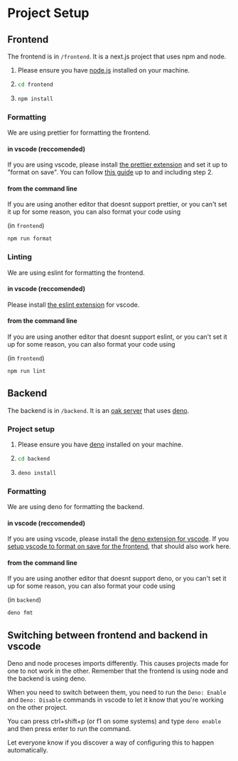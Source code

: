 # Project Setup

## Frontend

The frontend is in `/frontend`. It is a next.js project that uses npm and node.

1. Please ensure you have [node.js](https://nodejs.org/en) installed on your machine.
2. ```sh
   cd frontend
   ```
3. ```sh
   npm install
   ```

### Formatting

We are using prettier for formatting the frontend.

#### in vscode (reccomended)

If you are using vscode, please install [the prettier extension](https://marketplace.visualstudio.com/items?itemName=esbenp.prettier-vscode) and set it up to "format on save". You can follow [this guide](https://www.digitalocean.com/community/tutorials/how-to-format-code-with-prettier-in-visual-studio-code) up to and including step 2.

#### from the command line

If you are using another editor that doesnt support prettier, or you can't set it up for some reason, you can also format your code using

(in `frontend`)
```sh
npm run format
```

### Linting

We are using eslint for formatting the frontend.

#### in vscode (reccomended)

Please install [the eslint extension](https://marketplace.visualstudio.com/items?itemName=dbaeumer.vscode-eslint) for vscode.

#### from the command line

If you are using another editor that doesnt support eslint, or you can't set it up for some reason, you can also format your code using

(in `frontend`)
```sh
npm run lint
```

## Backend

The backend is in `/backend`. It is an [oak server](https://oakserver.org/) that uses [deno](https://deno.com/).

### Project setup

1. Please ensure you have [deno](https://deno.com/) installed on your machine.
2. ```sh
   cd backend
   ```
3. ```sh
   deno install
   ```

### Formatting

We are using deno for formatting the backend.

#### in vscode (reccomended)

If you are using vscode, please install the [deno extension for vscode](https://marketplace.visualstudio.com/items?itemName=denoland.vscode-deno). If you [setup vscode to format on save for the frontend](#in-vscode-reccomended), that should also work here.

#### from the command line

If you are using another editor that doesnt support deno, or you can't set it up for some reason, you can also format your code using

(in `backend`)
```bash
deno fmt
```

## Switching between frontend and backend in vscode

Deno and node proceses imports differently. This causes projects made for one to not work in the other. Remember that the frontend is using node and the backend is using deno.

When you need to switch between them, you need to run the `Deno: Enable` and `Deno: Disable` commands in vscode to let it know that you're working on the other project.

You can press ctrl+shift+p (or f1 on some systems) and type `deno enable` and then press enter to run the command.

Let everyone know if you discover a way of configuring this to happen automatically.
